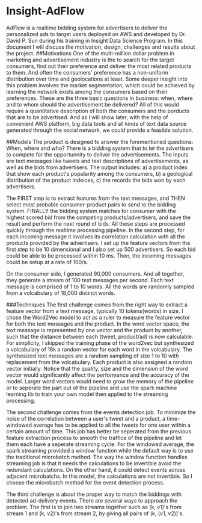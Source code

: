 # Insight-AdFlow
AdFlow is a realtime bidding system for advertisers to deliver the personalized ads to target users deployed on AWS and developed by Dr. David P. Sun during his training in Insight Data Science Program. In this document I will discuss the motivation, design, challenges and results about the project.
##Motivations
One of the multi-million dollar problem in marketing and advertisement industry is the to search for the target consumers, find out their preference and deliver the most related products to them. And often the consumers' preference has a non-uniform distribution over time and geolocations at least. Some deeper insight into this problem involves the market segmentation, which could be achieved by learning the network exists among the consumers based on their preferences. These are the three basic questions in business: when, where and to whom should the advertisement be delivered? All of this would require a quantitative description of both the consumers and the porducts that are to be advertised. And as I will show later, with the help of convenient AWS platform, big data tools and all kinds of text data source generated through the social network, we could provide a feasible solution.

##Models
The product is designed to answer the forementioned questions: When, where and who? There is a bidding system that to let the advertisers to compete for the opportunnity to deliver the advertisements. The inputs are text messages like tweets and text descriptions of advertisements, as well as the bids from advertisers. The output includes: a) a product index that show each product's popularity among the consumers, b) a geological distribution of the product indeices, c) the records the bids won by each advertisers.

The FIRST step is to extract features from the text messages, and THEN select most probable consumer-product pairs to send to the bidding system. FINALLY the bidding system matches for consumer with the highest scored bid from the competing products/advertisers, and save the result and perform the next round of bids. All these steps are processed quickly through the realtime processing pipeline. In the second step, for each incoming message it involves its correlation calculation with all the products provided by the advertisers. I set up the feature vectors from the first step to be 10 dimensional and I also set up 500 advertisers. So each bid could be able to be processed within 10 ms. Then, the incoming messages could be setup at a rate of 100/s.

On the consumer side, I generated 90,000 consumers. And all together, they generate a stream of 100 text messages per second. Each text message is comprised of 1 to 10 words. All the words are randomly sampled from a volcabulary of 18,000 distinct words.

###Techniques
The first challenge comes from the right way to extract a feature vector from a text message, typically 10 tokens(words) in size. I chose the Word2Vec model to act as a ruler to measure the feature vector for both the text messages and the product. In the word vector space, the text message is represented by one vector and the product by another, such that the distance between each (tweet, product/ad) is now calculable. For simplicity, I skipped the training phase of the word2vec but synthesized a volcabulary of 18k a random vector for each word in the volcabulary. The synthesized text messages are a random sampling of size 1 to 10 with replacement from the volcabulary. Each product is also assigned a random vector initially. Notice that the quality, size and the dimension of the word vector would significantly affect the performance and the accuracy of the model. Larger word vectors would need to grow the memory of the pipeline or to seperate the part out of the pipeline and use the spark machine learning lib to train your own model then applied to the streaming processing.

The second challenge comes from the events detection job. To minimize the noise of the correlation between a user's tweet and a product, a time-windowed average has to be applied to all the tweets for one user within a certain amount of time. This job has better be seperated from the previous feature extraction process to smooth the traffice of the pipeline and let them each have a seperate streaming cycle. For the windowed average, the spark streaming provided a window function while the default way is to use the traditional microbatch method. The way the window function handles streaming job is that it needs the calculations to be invertible avoid the redundant calculations. On the other hand, it could detect events across adjacent microbatchs. In this model, the calculations are not invertible. So I choose the microbatch method for the event detection process.

The third challenge is about the proper way to match the biddings with detected ad-delivery events. There are several ways to approach the problem. The first is to join two streams together such as (k, v1)'s from stream 1 and (k, v2)'s from stream 2, by giving all pairs of (k, (v1, v2))'s. 
